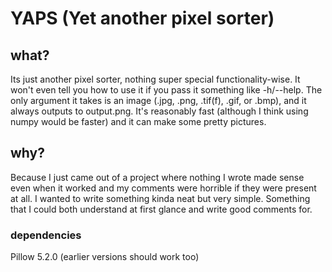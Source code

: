 # YAPS (Yet another pixel sorter)

## what?
Its just another pixel sorter, nothing super special functionality-wise. It won't
even tell you how to use it if you pass it something like -h/--help. The only
argument it takes is an image (.jpg, .png, .tif(f), .gif, or .bmp), and it always
outputs to output.png. It's reasonably fast (although I think using numpy would
be faster) and it can make some pretty pictures.

## why?
Because I just came out of a project where nothing I wrote made sense even when
it worked and my comments were horrible if they were present at all. 
I wanted to write something kinda neat but very simple. Something that I could 
both understand at first glance and write good comments for.

### dependencies
Pillow 5.2.0 (earlier versions should work too)